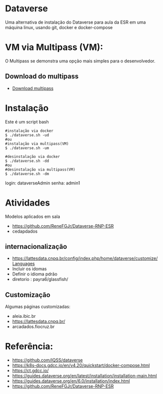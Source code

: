 # Dataverse

Uma alternativa de instalação do Dataverse para aula da ESR em uma máquina linux, usando git, docker e docker-compose


# VM via Multipass (VM):

O Multipass se demonstra uma opção mais simples para o desenvolvedor.
 
## Download do multipass
- [Download multipass](https://multipass.run/install)

# Instalação
Este é um script bash
```
#instalação via docker
$ ./dataverse.sh -ud 
#ou
#instalação via multipass(VM)
$ ./dataverse.sh -um
 
#desinstalação via docker
$ ./dataverse.sh -dd 
#ou
#desinstalação via multipass(VM)
$ ./dataverse.sh -dm
```

login: dataverseAdmin
senha: admin1

# Atividades

Modelos aplicados em sala
- https://github.com/ReneFGJr/Dataverse-RNP-ESR
- cedapdados

## internacionalização
- https://lattesdata.cnpq.br/config/index.php/home/dataverse/customize/Languages
- Incluir os idomas
- Definir o idioma pdrão
- diretorio : payra6/glassfish/

## Customização
Algumas páginas customizadas:
- aleia.ibic.br
- https://lattesdata.cnpq.br/
- arcadados.fiocruz.br

# Referência:
- https://github.com/IQSS/dataverse
- https://k8s-docs.gdcc.io/en/v4.20/quickstart/docker-compose.html
- https://ct.gdcc.io/
- https://guides.dataverse.org/en/latest/installation/installation-main.html
- https://guides.dataverse.org/en/6.0/installation/index.html
- https://github.com/ReneFGJr/Dataverse-RNP-ESR
